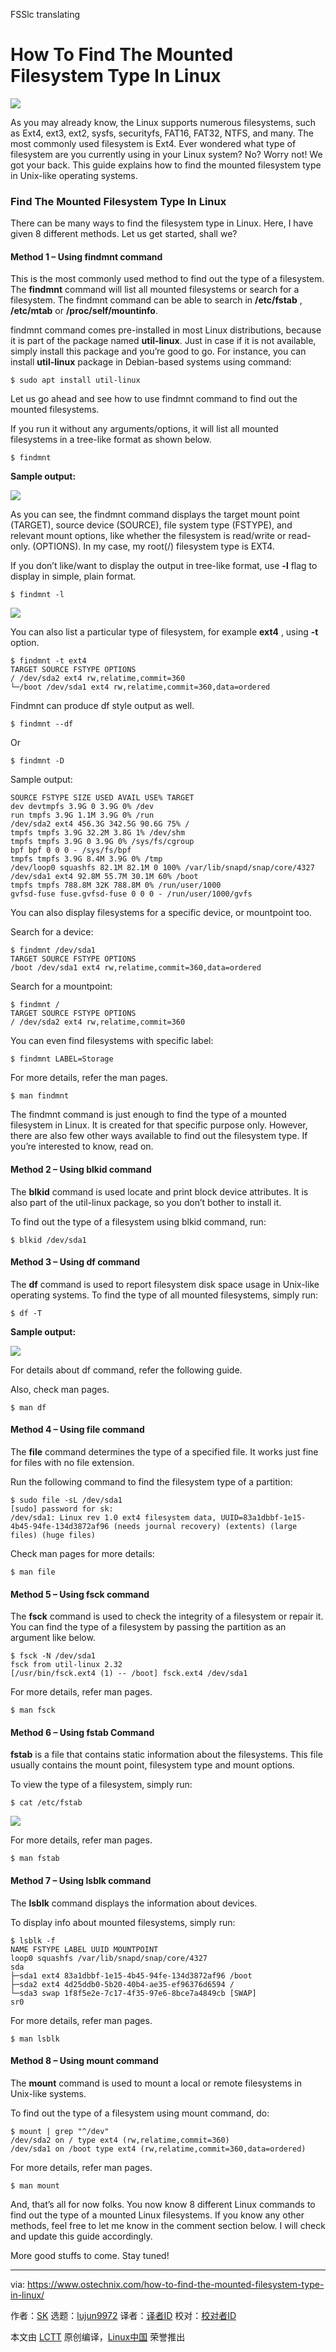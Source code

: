 FSSlc translating

How To Find The Mounted Filesystem Type In Linux
======

![](https://www.ostechnix.com/wp-content/uploads/2018/07/filesystem-720x340.png)

As you may already know, the Linux supports numerous filesystems, such as Ext4, ext3, ext2, sysfs, securityfs, FAT16, FAT32, NTFS, and many. The most commonly used filesystem is Ext4. Ever wondered what type of filesystem are you currently using in your Linux system? No? Worry not! We got your back. This guide explains how to find the mounted filesystem type in Unix-like operating systems.

### Find The Mounted Filesystem Type In Linux

There can be many ways to find the filesystem type in Linux. Here, I have given 8 different methods. Let us get started, shall we?

#### Method 1 – Using findmnt command

This is the most commonly used method to find out the type of a filesystem. The **findmnt** command will list all mounted filesystems or search for a filesystem. The findmnt command can be able to search in **/etc/fstab** , **/etc/mtab** or **/proc/self/mountinfo**.

findmnt command comes pre-installed in most Linux distributions, because it is part of the package named **util-linux**. Just in case if it is not available, simply install this package and you’re good to go. For instance, you can install **util-linux** package in Debian-based systems using command:
```
$ sudo apt install util-linux

```

Let us go ahead and see how to use findmnt command to find out the mounted filesystems.

If you run it without any arguments/options, it will list all mounted filesystems in a tree-like format as shown below.
```
$ findmnt

```

**Sample output:**

![][2]

As you can see, the findmnt command displays the target mount point (TARGET), source device (SOURCE), file system type (FSTYPE), and relevant mount options, like whether the filesystem is read/write or read-only. (OPTIONS). In my case, my root(/) filesystem type is EXT4.

If you don’t like/want to display the output in tree-like format, use **-l** flag to display in simple, plain format.
```
$ findmnt -l

```

![][3]

You can also list a particular type of filesystem, for example **ext4** , using **-t** option.
```
$ findmnt -t ext4
TARGET SOURCE FSTYPE OPTIONS
/ /dev/sda2 ext4 rw,relatime,commit=360
└─/boot /dev/sda1 ext4 rw,relatime,commit=360,data=ordered

```

Findmnt can produce df style output as well.
```
$ findmnt --df

```

Or
```
$ findmnt -D

```

Sample output:
```
SOURCE FSTYPE SIZE USED AVAIL USE% TARGET
dev devtmpfs 3.9G 0 3.9G 0% /dev
run tmpfs 3.9G 1.1M 3.9G 0% /run
/dev/sda2 ext4 456.3G 342.5G 90.6G 75% /
tmpfs tmpfs 3.9G 32.2M 3.8G 1% /dev/shm
tmpfs tmpfs 3.9G 0 3.9G 0% /sys/fs/cgroup
bpf bpf 0 0 0 - /sys/fs/bpf
tmpfs tmpfs 3.9G 8.4M 3.9G 0% /tmp
/dev/loop0 squashfs 82.1M 82.1M 0 100% /var/lib/snapd/snap/core/4327
/dev/sda1 ext4 92.8M 55.7M 30.1M 60% /boot
tmpfs tmpfs 788.8M 32K 788.8M 0% /run/user/1000
gvfsd-fuse fuse.gvfsd-fuse 0 0 0 - /run/user/1000/gvfs

```

You can also display filesystems for a specific device, or mountpoint too.

Search for a device:
```
$ findmnt /dev/sda1
TARGET SOURCE FSTYPE OPTIONS
/boot /dev/sda1 ext4 rw,relatime,commit=360,data=ordered

```

Search for a mountpoint:
```
$ findmnt /
TARGET SOURCE FSTYPE OPTIONS
/ /dev/sda2 ext4 rw,relatime,commit=360

```

You can even find filesystems with specific label:
```
$ findmnt LABEL=Storage

```

For more details, refer the man pages.
```
$ man findmnt

```

The findmnt command is just enough to find the type of a mounted filesystem in Linux. It is created for that specific purpose only. However, there are also few other ways available to find out the filesystem type. If you’re interested to know, read on.

#### Method 2 – Using blkid command

The **blkid** command is used locate and print block device attributes. It is also part of the util-linux package, so you don’t bother to install it.

To find out the type of a filesystem using blkid command, run:
```
$ blkid /dev/sda1

```

#### Method 3 – Using df command

The **df** command is used to report filesystem disk space usage in Unix-like operating systems. To find the type of all mounted filesystems, simply run:
```
$ df -T

```

**Sample output:**

![][4]

For details about df command, refer the following guide.

Also, check man pages.
```
$ man df

```

#### Method 4 – Using file command

The **file** command determines the type of a specified file. It works just fine for files with no file extension.

Run the following command to find the filesystem type of a partition:
```
$ sudo file -sL /dev/sda1
[sudo] password for sk:
/dev/sda1: Linux rev 1.0 ext4 filesystem data, UUID=83a1dbbf-1e15-4b45-94fe-134d3872af96 (needs journal recovery) (extents) (large files) (huge files)

```

Check man pages for more details:
```
$ man file

```

#### Method 5 – Using fsck command

The **fsck** command is used to check the integrity of a filesystem or repair it. You can find the type of a filesystem by passing the partition as an argument like below.
```
$ fsck -N /dev/sda1
fsck from util-linux 2.32
[/usr/bin/fsck.ext4 (1) -- /boot] fsck.ext4 /dev/sda1

```

For more details, refer man pages.
```
$ man fsck

```

#### Method 6 – Using fstab Command

**fstab** is a file that contains static information about the filesystems. This file usually contains the mount point, filesystem type and mount options.

To view the type of a filesystem, simply run:
```
$ cat /etc/fstab

```

![][5]

For more details, refer man pages.
```
$ man fstab

```

#### Method 7 – Using lsblk command

The **lsblk** command displays the information about devices.

To display info about mounted filesystems, simply run:
```
$ lsblk -f
NAME FSTYPE LABEL UUID MOUNTPOINT
loop0 squashfs /var/lib/snapd/snap/core/4327
sda
├─sda1 ext4 83a1dbbf-1e15-4b45-94fe-134d3872af96 /boot
├─sda2 ext4 4d25ddb0-5b20-40b4-ae35-ef96376d6594 /
└─sda3 swap 1f8f5e2e-7c17-4f35-97e6-8bce7a4849cb [SWAP]
sr0

```

For more details, refer man pages.
```
$ man lsblk

```

#### Method 8 – Using mount command

The **mount** command is used to mount a local or remote filesystems in Unix-like systems.

To find out the type of a filesystem using mount command, do:
```
$ mount | grep "^/dev"
/dev/sda2 on / type ext4 (rw,relatime,commit=360)
/dev/sda1 on /boot type ext4 (rw,relatime,commit=360,data=ordered)

```

For more details, refer man pages.
```
$ man mount

```

And, that’s all for now folks. You now know 8 different Linux commands to find out the type of a mounted Linux filesystems. If you know any other methods, feel free to let me know in the comment section below. I will check and update this guide accordingly.

More good stuffs to come. Stay tuned!



--------------------------------------------------------------------------------

via: https://www.ostechnix.com/how-to-find-the-mounted-filesystem-type-in-linux/

作者：[SK][a]
选题：[lujun9972](https://github.com/lujun9972)
译者：[译者ID](https://github.com/译者ID)
校对：[校对者ID](https://github.com/校对者ID)

本文由 [LCTT](https://github.com/LCTT/TranslateProject) 原创编译，[Linux中国](https://linux.cn/) 荣誉推出

[a]:https://www.ostechnix.com/author/sk/
[1]:data:image/gif;base64,R0lGODlhAQABAIAAAAAAAP///yH5BAEAAAAALAAAAAABAAEAAAIBRAA7
[2]:http://www.ostechnix.com/wp-content/uploads/2018/07/findmnt-1.png
[3]:http://www.ostechnix.com/wp-content/uploads/2018/07/findmnt-2.png
[4]:http://www.ostechnix.com/wp-content/uploads/2018/07/df.png
[5]:http://www.ostechnix.com/wp-content/uploads/2018/07/fstab.png
